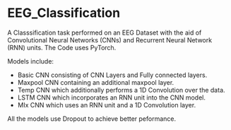 # EEG_Classification
A Classsification task performed on an EEG Dataset with the aid of Convolutional Neural Networks (CNNs) and Recurrent Neural Network (RNN) units.
The Code uses PyTorch.

Models include:
- Basic CNN consisting of CNN Layers and Fully connected layers.
- Maxpool CNN containing an additional maxpool layer.
- Temp CNN which additionally performs a 1D Convolution over the data.
- LSTM CNN which incorporates an RNN unit into the CNN model.
- MIx CNN which uses an RNN unit and a 1D Convolution layer.

All the models use Dropout to achieve better peformance.
